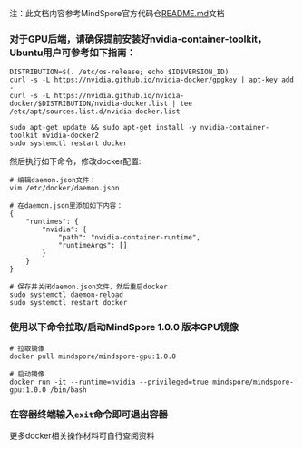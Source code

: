 注：此文档内容参考MindSpore官方代码仓[README.md](https://gitee.com/mindspore/mindspore#docker%E9%95%9C%E5%83%8F)文档

### 对于GPU后端，请确保提前安装好nvidia-container-toolkit，Ubuntu用户可参考如下指南：
```
DISTRIBUTION=$(. /etc/os-release; echo $ID$VERSION_ID)
curl -s -L https://nvidia.github.io/nvidia-docker/gpgkey | apt-key add -
curl -s -L https://nvidia.github.io/nvidia-docker/$DISTRIBUTION/nvidia-docker.list | tee /etc/apt/sources.list.d/nvidia-docker.list

sudo apt-get update && sudo apt-get install -y nvidia-container-toolkit nvidia-docker2
sudo systemctl restart docker
```
然后执行如下命令，修改docker配置:
```
# 编辑daemon.json文件：
vim /etc/docker/daemon.json

# 在daemon.json里添加如下内容：
{
    "runtimes": {
        "nvidia": {
            "path": "nvidia-container-runtime",
            "runtimeArgs": []
        }
    }
}

# 保存并关闭daemon.json文件，然后重启docker：
sudo systemctl daemon-reload
sudo systemctl restart docker
```

### 使用以下命令拉取/启动MindSpore 1.0.0 版本GPU镜像
```
# 拉取镜像
docker pull mindspore/mindspore-gpu:1.0.0

# 启动镜像
docker run -it --runtime=nvidia --privileged=true mindspore/mindspore-gpu:1.0.0 /bin/bash
```

### 在容器终端输入`exit`命令即可退出容器
更多docker相关操作材料可自行查阅资料

